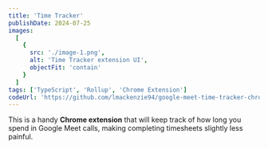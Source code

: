 ```yaml
---
title: 'Time Tracker'
publishDate: 2024-07-25
images:
  [
    {
      src: './image-1.png',
      alt: 'Time Tracker extension UI',
      objectFit: 'contain'
    }
  ]
tags: ['TypeScript', 'Rollup', 'Chrome Extension']
codeUrl: 'https://github.com/lmackenzie94/google-meet-time-tracker-chrome-extension'
---
```


This is a handy **Chrome extension** that will keep track of how long you spend in Google Meet calls, making completing timesheets slightly less painful.
